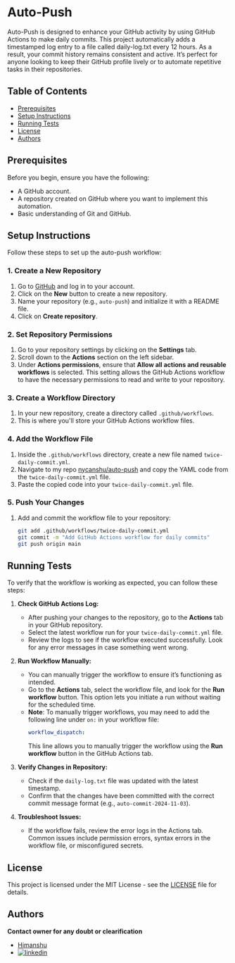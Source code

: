 # Auto-Push

Auto-Push is designed to enhance your GitHub activity by using GitHub Actions to make daily commits. This project automatically adds a timestamped log entry to a file called daily-log.txt every 12 hours. As a result, your commit history remains consistent and active. It’s perfect for anyone looking to keep their GitHub profile lively or to automate repetitive tasks in their repositories.

## Table of Contents
- [Prerequisites](#prerequisites)
- [Setup Instructions](#setup-instructions)
- [Running Tests](#running-tests)
- [License](#license)
- [Authors](#authors)

## Prerequisites

Before you begin, ensure you have the following:

- A GitHub account.
- A repository created on GitHub where you want to implement this automation.
- Basic understanding of Git and GitHub.

## Setup Instructions

Follow these steps to set up the auto-push workflow:

### 1. Create a New Repository

1. Go to [GitHub](https://github.com/) and log in to your account.
2. Click on the **New** button to create a new repository.
3. Name your repository (e.g., `auto-push`) and initialize it with a README file.
4. Click on **Create repository**.

### 2. Set Repository Permissions

1. Go to your repository settings by clicking on the **Settings** tab.
2. Scroll down to the **Actions** section on the left sidebar.
3. Under **Actions permissions**, ensure that **Allow all actions and reusable workflows** is selected. This setting allows the GitHub Actions workflow to have the necessary permissions to read and write to your repository.

### 3. Create a Workflow Directory

1. In your new repository, create a directory called `.github/workflows`.
2. This is where you'll store your GitHub Actions workflow files.

### 4. Add the Workflow File

1. Inside the `.github/workflows` directory, create a new file named `twice-daily-commit.yml`.
2. Navigate to my repo [nycanshu/auto-push](https://github.com/nycanshu/auto-push) and copy the YAML code from the `twice-daily-commit.yml` file.
3. Paste the copied code into your `twice-daily-commit.yml` file.

### 5. Push Your Changes

1. Add and commit the workflow file to your repository:

   ```bash
   git add .github/workflows/twice-daily-commit.yml
   git commit -m "Add GitHub Actions workflow for daily commits"
   git push origin main
## Running Tests

To verify that the workflow is working as expected, you can follow these steps:

1. **Check GitHub Actions Log:**
   - After pushing your changes to the repository, go to the **Actions** tab in your GitHub repository.
   - Select the latest workflow run for your `twice-daily-commit.yml` file.
   - Review the logs to see if the workflow executed successfully. Look for any error messages in case something went wrong.

2. **Run Workflow Manually:**
   - You can manually trigger the workflow to ensure it’s functioning as intended.
   - Go to the **Actions** tab, select the workflow file, and look for the **Run workflow** button. This option lets you initiate a run without waiting for the scheduled time.
   - **Note**: To manually trigger workflows, you may need to add the following line under `on:` in your workflow file:
     ```yaml
     workflow_dispatch:
     ```
     This line allows you to manually trigger the workflow using the **Run workflow** button in the GitHub Actions tab.

3. **Verify Changes in Repository:**
   - Check if the `daily-log.txt` file was updated with the latest timestamp.
   - Confirm that the changes have been committed with the correct commit message format (e.g., `auto-commit-2024-11-03`).

4. **Troubleshoot Issues:**
   - If the workflow fails, review the error logs in the Actions tab. Common issues include permission errors, syntax errors in the workflow file, or misconfigured secrets.


## License

This project is licensed under the MIT License - see the [LICENSE](LICENSE) file for details.


## Authors
**Contact owner for any doubt or clearification**

- [Himanshu](https://www.linkedin.com/in/okay-anshu/)
- [![linkedin](https://img.shields.io/badge/linkedin-0A66C2?style=for-the-badge&logo=linkedin&logoColor=white)](https://www.linkedin.com/in/okay-anshu/)
